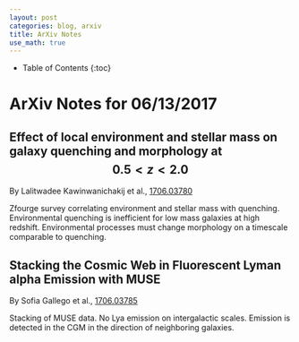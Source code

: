 ```yaml
---
layout: post
categories: blog, arxiv
title: ArXiv Notes
use_math: true
---
```


* Table of Contents
{:toc}


# ArXiv Notes for 06/13/2017

## Effect of local environment and stellar mass on galaxy quenching and morphology at $$ 0.5 < z < 2.0 $$

By Lalitwadee Kawinwanichakij et al., [1706.03780](https://arxiv.org/abs/1706.03780)

Zfourge survey correlating environment and stellar mass with quenching. Environmental quenching is inefficient for low mass galaxies at high redshift. Environmental processes must change morphology on a timescale comparable to quenching.

## Stacking the Cosmic Web in Fluorescent Lyman alpha Emission with MUSE


By Sofia Gallego et al., [1706.03785](https://arxiv.org/abs/1706.03785)

Stacking of MUSE data. No Lya emission on intergalactic scales. Emission is detected in the CGM in the direction of neighboring galaxies.

